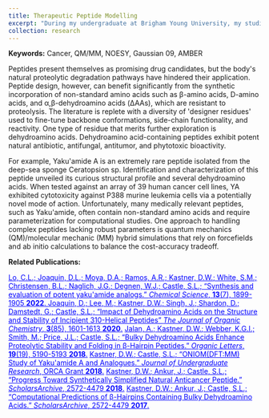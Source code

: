 ```yaml
---
title: Therapeutic Peptide Modelling
excerpt: "During my undergraduate at Brigham Young University, my studied novel therapeutic peptides containing non-standard amino acids such as dehydroamino acids. <img src='https://www.mit.edu/~kastner/images/peptide.png' style='width:100%;margin-top:15px'>"
collection: research
---
```

<strong>Keywords:</strong> Cancer, QM/MM, NOESY, Gaussian 09, AMBER<br/>

Peptides present themselves as promising drug candidates, but the body's natural proteolytic degradation pathways have hindered their application. Peptide design, however, can benefit significantly from the synthetic incorporation of non-standard amino acids such as β-amino acids, D-amino acids, and α,β-dehydroamino acids (ΔAAs), which are resistant to proteolysis. The literature is replete with a diversity of 'designer residues' used to fine-tune backbone conformations, side-chain functionality, and reactivity. One type of residue that merits further exploration is dehydroamino acids. Dehydroamino acid-containing peptides exhibit potent natural antibiotic, antifungal, antitumor, and phytotoxic bioactivity.

For example, Yaku'amide A is an extremely rare peptide isolated from the deep-sea sponge Ceratopsion sp. Identification and characterization of this peptide unveiled its curious structural profile and several dehydroamino acids. When tested against an array of 39 human cancer cell lines, YA exhibited cytotoxicity against P388 murine leukemia cells via a potentially novel mode of action. Unfortunately, many medically relevant peptides, such as Yaku'amide, often contain non-standard amino acids and require parameterization for computational studies. One approach to handling complex peptides lacking robust parameters is quantum mechanics (QM)/molecular mechanic (MM) hybrid simulations that rely on forcefields and ab initio calculations to balance the cost-accuracy tradeoff.

<strong>Related Publications:</strong><br/>

<a style="color:blue" href="https://pubs.rsc.org/en/content/articlelanding/2022/SC/D1SC05992K">
Lo, C.L.; Joaquin, D.L.; Moya, D.A.; Ramos, A.R.; <u>Kastner, D.W.</u>; White, S.M.; Christensen, B.L.; Naglich, J.G.; Degnen, W.J.; Castle, S.L.; &ldquo;Synthesis and evaluation of potent yaku'amide analogs.&rdquo;
<em>Chemical Science</em>,
<strong>13</strong>(7), 1899-1905 <strong>2022</strong>.
</a>

<a style="color:blue" href="https://pubs.acs.org/doi/10.1021/acs.joc.9b02747">
Joaquin, D.; Lee, M.; <u>Kastner, D.W.</u>; Singh, J.; Shardon, D.; Damstedt, G.; Castle, S.L.; 
&ldquo;Impact of Dehydroamino Acids on the Structure and Stability of Incipient 3<sub></sub>10-Helical Peptides&rdquo;
<em>The Journal of Organic Chemistry</em>, 
<strong>3</strong>(85), 1601-1613 <strong>2020</strong>.</a>

<a style="color:blue" href="https://pubs.acs.org/doi/abs/10.1021/acs.orglett.7b02455">
Jalan, A.; <u>Kastner, D.W.</u>; Webber, K.G.I.; Smith, M.; Price, J.L.; Castle, S.L.;
&ldquo;Bulky Dehydroamino Acids Enhance Proteolytic Stability and Folding in β-Hairpin Peptides.&rdquo; 
<em>Organic Letters</em>, 
<strong>19</strong>(19), 5190-5193 <strong>2018</strong>.</a>

<a style="color:blue" href="http://jur.byu.edu/?p=23292">
<u>Kastner, D.W.</u>; Castle, S.L.; 
&ldquo;ONIOM(DFT:MM) Study of Yaku'amide A and Analogues.&rdquo;
<em>Journal of Undergraduate Research</em>, 
ORCA Grant <strong>2018</strong>.</a>

<a style="color:blue" href="https://scholarsarchive.byu.edu/library_studentposters_2018/1/">
<u>Kastner, D.W.</u>; Ankur, J.; Castle, S.L.; &ldquo;Progress Toward Synthetically Simplified Natural Anticancer Peptide.&rdquo; 
<em>ScholarsArchive</em>, 
2572-4479 <strong>2018</strong>.</a>

<a style="color:blue" href="https://scholarsarchive.byu.edu/library_studentposters_2017/4/">
<u>Kastner, D.W.</u>; Ankur, J.; Castle, S.L.; 
&ldquo;Computational Predictions of β-Hairpins Containing Bulky Dehydroamino Acids.&rdquo; 
<em>ScholarsArchive</em>, 
2572-4479 <strong>2017</strong>.</a>